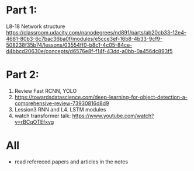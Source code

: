 # Part 1:
L8-18 Network structure
https://classroom.udacity.com/nanodegrees/nd891/parts/ab20cb33-12e4-4681-80b3-6c7bac36ba0f/modules/e5cce3ef-16b8-4b33-9cf9-508238f35b74/lessons/03554ff0-b8c1-4c05-84ce-d4bbcd20630e/concepts/d6576e8f-f14f-43dd-a0bb-0a456dc893f5
# Part 2:
1. Review Fast RCNN, YOLO
1. https://towardsdatascience.com/deep-learning-for-object-detection-a-comprehensive-review-73930816d8d9
1. Lession3 RNN and L4. LSTM modules
1. watch transformer talk: https://www.youtube.com/watch?v=rBCqOTEfxvg

# All
- read refereced papers and articles in the notes
